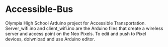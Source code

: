 # Accessible-Bus
Olympia High School Arduino project for Accessible Transportation.
Server_wifi.ino and client_wifi.ino are the Arduino files that create a wireless server and access point on the Neo Pixels. To edit and push to Pixel devices, doiwnload and use Arduino editor. 
